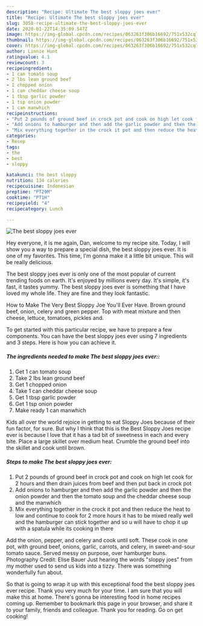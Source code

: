 ```yaml
---
description: "Recipe: Ultimate The best sloppy joes ever"
title: "Recipe: Ultimate The best sloppy joes ever"
slug: 3058-recipe-ultimate-the-best-sloppy-joes-ever
date: 2020-01-22T14:35:09.547Z
image: https://img-global.cpcdn.com/recipes/063263f306b16692/751x532cq70/the-best-sloppy-joes-ever-recipe-main-photo.jpg
thumbnail: https://img-global.cpcdn.com/recipes/063263f306b16692/751x532cq70/the-best-sloppy-joes-ever-recipe-main-photo.jpg
cover: https://img-global.cpcdn.com/recipes/063263f306b16692/751x532cq70/the-best-sloppy-joes-ever-recipe-main-photo.jpg
author: Linnie Hunt
ratingvalue: 4.1
reviewcount: 3
recipeingredient:
- 1 can tomato soup
- 2 lbs lean ground beef
- 1 chopped onion
- 1 can cheddar cheese soup
- 1 tbsp garlic powder
- 1 tsp onion powder
- 1 can manwhich
recipeinstructions:
- "Put 2 pounds of ground beef in crock pot and cook on high let cook for 2 hours and then drain juices from beef and then put back in crock pot"
- "Add onions to hamburger and then add the garlic powder and then the onion powder and then the tomato soup and the cheddar cheese soup and the manwhich"
- "Mix everything together in the crock it pot and then reduce the heat to low and continue to cook for 2 more hours it has to be mixed really well and the hamburger can stick together and so u will have to chop it up with a spatula while its cooking in there"
categories:
- Resep
tags:
- the
- best
- sloppy

katakunci: the best sloppy
nutrition: 134 calories
recipecuisine: Indonesian
preptime: "PT29M"
cooktime: "PT1H"
recipeyield: "4"
recipecategory: Lunch

---
```



![The best sloppy joes ever](https://img-global.cpcdn.com/recipes/063263f306b16692/751x532cq70/the-best-sloppy-joes-ever-recipe-main-photo.jpg)

Hey everyone, it is me again, Dan, welcome to my recipe site. Today, I will show you a way to prepare a special dish, the best sloppy joes ever. It is one of my favorites. This time, I'm gonna make it a little bit unique. This will be really delicious.

The best sloppy joes ever is only one of the most popular of current trending foods on earth. It's enjoyed by millions every day. It's simple, it's fast, it tastes yummy. The best sloppy joes ever is something that I have loved my whole life. They are fine and they look fantastic.

How to Make The Very Best Sloppy Joe You&#39;ll Ever Have. Brown ground beef, onion, celery and green pepper. Top with meat mixture and then cheese, lettuce, tomatoes, pickles and.


To get started with this particular recipe, we have to prepare a few components. You can have the best sloppy joes ever using 7 ingredients and 3 steps. Here is how you can achieve it.

##### The ingredients needed to make The best sloppy joes ever::

1. Get 1 can tomato soup
1. Take 2 lbs lean ground beef
1. Get 1 chopped onion
1. Take 1 can cheddar cheese soup
1. Get 1 tbsp garlic powder
1. Get 1 tsp onion powder
1. Make ready 1 can manwhich


Kids all over the world rejoice in getting to eat Sloppy Joes because of their fun factor, for sure. But why I think that this is the Best Sloppy Joes recipe ever is because I love that it has a tad bit of sweetness in each and every bite. Place a large skillet over medium heat. Crumble the ground beef into the skillet and cook until brown. 

##### Steps to make The best sloppy joes ever:

1. Put 2 pounds of ground beef in crock pot and cook on high let cook for 2 hours and then drain juices from beef and then put back in crock pot
1. Add onions to hamburger and then add the garlic powder and then the onion powder and then the tomato soup and the cheddar cheese soup and the manwhich
1. Mix everything together in the crock it pot and then reduce the heat to low and continue to cook for 2 more hours it has to be mixed really well and the hamburger can stick together and so u will have to chop it up with a spatula while its cooking in there


Add the onion, pepper, and celery and cook until soft. These cook in one pot, with ground beef, onions, garlic, carrots, and celery, in sweet-and-sour tomato sauce. Served messy on purpose, over hamburger buns. Photography Credit: Elise Bauer Just hearing the words &#34;sloppy joes&#34; from my mother used to send us kids into a tizzy. There was something wonderfully fun about. 

So that is going to wrap it up with this exceptional food the best sloppy joes ever recipe. Thank you very much for your time. I am sure that you will make this at home. There's gonna be interesting food in home recipes coming up. Remember to bookmark this page in your browser, and share it to your family, friends and colleague. Thank you for reading. Go on get cooking!
